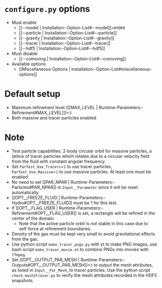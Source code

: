 # `configure.py` options
- Must enable
  - [[--model | Installation:-Option-List#--model]]=`HYDRO`
  - [[--particle | Installation:-Option-List#--particle]]
  - [[--gravity | Installation:-Option-List#--gravity]]
  - [[--tracer | Installation:-Option-List#--tracer]]
  - [[--hdf5 | Installation:-Option-List#--hdf5]]
- Must disable
  - [[--comoving | Installation:-Option-List#--comoving]]
- Available options
  - [[Miscellaneous Options | Installation:-Option-List#miscellaneous-options]]


# Default setup
- Maximum refinement level ([[MAX_LEVEL | Runtime-Parameters:-Refinement#MAX_LEVEL]])=`3`
- Both massive and tracer particles enabled


# Note
- Test particle capabilities: 2-body circular orbit for massive particles, a
  lattice of tracer particles which rotates due to a circular velocity field
  from the fluid with constant angular frequency.
- Set `ParTest_Use_Tracers`=`1` to use tracer particles, `ParTest_Use_Massive`=`1`
  to use massive particles. At least one must be enabled.
- No need to set [[PAR_NPAR | Runtime-Parameters:-Particles#PAR_NPAR]] in `Input__Parameter`
  since it will be reset automatically.
- [[OPT__FREEZE_FLUID | Runtime-Parameters:-Hydro#OPT__FREEZE_FLUID]] must be 1 for this test.
- If [[OPT__FLAG_USER | Runtime-Parameters:-Refinement#OPT__FLAG_USER]] is set,
  a rectangle will be refined in the center of the domain.
  - Note that the active particle orbit is _not_ stable in this case due to self-force at refinement boundaries.
- Density of the gas must be kept very small to avoid gravitational effects from the gas.
- Use python script `make_tracer_pngs.py` with yt to make PNG images, use
  bash script `make_tracer_movie.sh` to combine PNGs into movies with `ffmpeg`.
- Set [[OPT__OUTPUT_PAR_MESH | Runtime-Parameters:-Outputs#OPT__OUTPUT_PAR_MESH]]=`1` to output the mesh attributes, as listed in
  `Input__Par_Mesh`, to tracer particles. Use the python script `check_mesh2tracer.py`
  to verify the mesh attributes recorded in the HDF5 snapshots.

